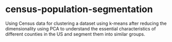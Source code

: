 # census-population-segmentation
Using Census data for clustering a dataset using k-means after reducing the dimensionality using PCA to understand the essential characteristics of different counties in the US and segment them into similar groups.
